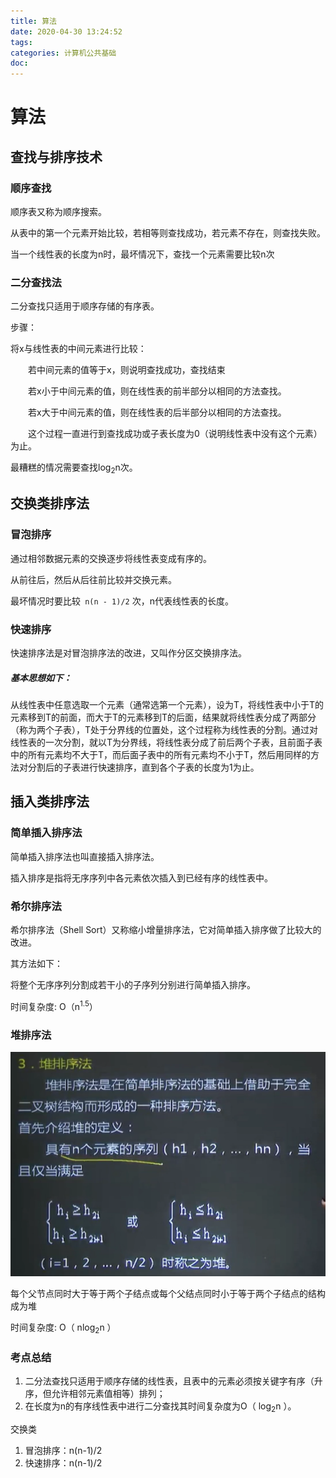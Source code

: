 ```yaml
---
title: 算法
date: 2020-04-30 13:24:52
tags:
categories: 计算机公共基础
doc:
---
```


# 算法

## 查找与排序技术

### 顺序查找

顺序表又称为顺序搜索。

从表中的第一个元素开始比较，若相等则查找成功，若元素不存在，则查找失败。

当一个线性表的长度为n时，最坏情况下，查找一个元素需要比较n次



### 二分查找法

二分查找只适用于顺序存储的有序表。



步骤：

将x与线性表的中间元素进行比较：

&emsp;&emsp;若中间元素的值等于x，则说明查找成功，查找结束

&emsp;&emsp;若x小于中间元素的值，则在线性表的前半部分以相同的方法查找。

&emsp;&emsp;若x大于中间元素的值，则在线性表的后半部分以相同的方法查找。

&emsp;&emsp;这个过程一直进行到查找成功或子表长度为0（说明线性表中没有这个元素）为止。

最糟糕的情况需要查找log<sub>2</sub>n次。



## 交换类排序法

### 冒泡排序

通过相邻数据元素的交换逐步将线性表变成有序的。

从前往后，然后从后往前比较并交换元素。

最坏情况时要比较` n(n - 1)/2` 次，n代表线性表的长度。



### 快速排序

快速排序法是对冒泡排序法的改进，又叫作分区交换排序法。

##### 基本思想如下：

从线性表中任意选取一个元素（通常选第一个元素），设为T，将线性表中小于T的元素移到T的前面，而大于T的元素移到T的后面，结果就将线性表分成了两部分（称为两个子表），T处于分界线的位置处，这个过程称为线性表的分割。通过对线性表的一次分割，就以T为分界线，将线性表分成了前后两个子表，且前面子表中的所有元素均不大于T，而后面子表中的所有元素均不小于T，然后用同样的方法对分割后的子表进行快速排序，直到各个子表的长度为1为止。

## 插入类排序法

### 简单插入排序法

简单插入排序法也叫直接插入排序法。

插入排序是指将无序序列中各元素依次插入到已经有序的线性表中。

### 希尔排序法

希尔排序法（Shell Sort）又称缩小增量排序法，它对简单插入排序做了比较大的改进。

其方法如下：

将整个无序序列分割成若干小的子序列分别进行简单插入排序。

时间复杂度: O（n<sup>1.5</sup>）



### 堆排序法

![1588917918697](/images/javawz/1588917918697.png)

每个父节点同时大于等于两个子结点或每个父结点同时小于等于两个子结点的结构成为堆

时间复杂度: O（ nlog<sub>2</sub>n ）

### 考点总结

1. 二分法查找只适用于顺序存储的线性表，且表中的元素必须按关键字有序（升序，但允许相邻元素值相等）排列；
2. 在长度为n的有序线性表中进行二分查找其时间复杂度为O（ log<sub>2</sub>n ）。



交换类

1. 冒泡排序：n(n-1)/2
2. 快速排序：n(n-1)/2